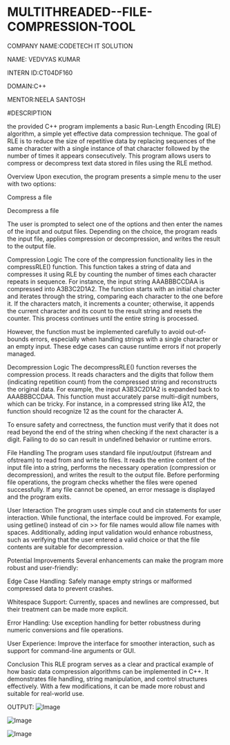 # MULTITHREADED--FILE-COMPRESSION-TOOL

COMPANY NAME:CODETECH IT SOLUTION

NAME: VEDVYAS KUMAR

INTERN ID:CT04DF160

DOMAIN:C++

MENTOR:NEELA SANTOSH

#DESCRIPTION

the provided C++ program implements a basic Run-Length Encoding (RLE) algorithm, a simple yet effective data compression technique. The goal of RLE is to reduce the size of repetitive data by replacing sequences of the same character with a single instance of that character followed by the number of times it appears consecutively. This program allows users to compress or decompress text data stored in files using the RLE method.

Overview
Upon execution, the program presents a simple menu to the user with two options:

Compress a file

Decompress a file

The user is prompted to select one of the options and then enter the names of the input and output files. Depending on the choice, the program reads the input file, applies compression or decompression, and writes the result to the output file.

Compression Logic
The core of the compression functionality lies in the compressRLE() function. This function takes a string of data and compresses it using RLE by counting the number of times each character repeats in sequence. For instance, the input string AAABBBCCDAA is compressed into A3B3C2D1A2. The function starts with an initial character and iterates through the string, comparing each character to the one before it. If the characters match, it increments a counter; otherwise, it appends the current character and its count to the result string and resets the counter. This process continues until the entire string is processed.

However, the function must be implemented carefully to avoid out-of-bounds errors, especially when handling strings with a single character or an empty input. These edge cases can cause runtime errors if not properly managed.

Decompression Logic
The decompressRLE() function reverses the compression process. It reads characters and the digits that follow them (indicating repetition count) from the compressed string and reconstructs the original data. For example, the input A3B3C2D1A2 is expanded back to AAABBBCCDAA. This function must accurately parse multi-digit numbers, which can be tricky. For instance, in a compressed string like A12, the function should recognize 12 as the count for the character A.

To ensure safety and correctness, the function must verify that it does not read beyond the end of the string when checking if the next character is a digit. Failing to do so can result in undefined behavior or runtime errors.

File Handling
The program uses standard file input/output (ifstream and ofstream) to read from and write to files. It reads the entire content of the input file into a string, performs the necessary operation (compression or decompression), and writes the result to the output file. Before performing file operations, the program checks whether the files were opened successfully. If any file cannot be opened, an error message is displayed and the program exits.

User Interaction
The program uses simple cout and cin statements for user interaction. While functional, the interface could be improved. For example, using getline() instead of cin >> for file names would allow file names with spaces. Additionally, adding input validation would enhance robustness, such as verifying that the user entered a valid choice or that the file contents are suitable for decompression.

Potential Improvements
Several enhancements can make the program more robust and user-friendly:

Edge Case Handling: Safely manage empty strings or malformed compressed data to prevent crashes.

Whitespace Support: Currently, spaces and newlines are compressed, but their treatment can be made more explicit.

Error Handling: Use exception handling for better robustness during numeric conversions and file operations.

User Experience: Improve the interface for smoother interaction, such as support for command-line arguments or GUI.

Conclusion
This RLE program serves as a clear and practical example of how basic data compression algorithms can be implemented in C++. It demonstrates file handling, string manipulation, and control structures effectively. With a few modifications, it can be made more robust and suitable for real-world use.

OUTPUT:
![Image](https://github.com/user-attachments/assets/98703873-e922-4b5f-adf5-279ca566f97e)

![Image](https://github.com/user-attachments/assets/338e80ae-93bf-41e9-82d8-3ce92a024f13)

![Image](https://github.com/user-attachments/assets/1007e94a-ed25-49c5-93c1-6af636ed38a7)





